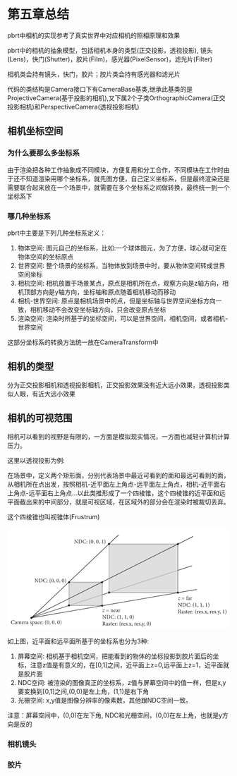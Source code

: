 # 第五章总结

pbrt中相机的实现参考了真实世界中对应相机的照相原理和效果

pbrt中的相机的抽象模型，包括相机本身的类型(正交投影，透视投影), 镜头(Lens)，快门(Shutter)，胶片(Film)，感光器(PixelSensor)，滤光片(Filter)

相机类会持有镜头，快门，胶片；胶片类会持有感光器和滤光片

代码的类结构是Camera接口下有CameraBase基类,继承此基类的是ProjectiveCamera(基于投影的相机),又下属2个子类OrthographicCamera(正交投影相机)和PerspectiveCamera(透视投影相机)

## 相机坐标空间

### 为什么要那么多坐标系

由于渲染把各种工作抽象成不同模块，方便复用和分工合作，不同模块在工作时由于还不知道渲染用哪个坐标系，就先图方便，自己定义坐标系，但是最终渲染还是需要联合起来放在一个场景中，就需要在多个坐标系之间做转换，最终统一到一个坐标系下

### 哪几种坐标系

pbrt中主要是下列几种坐标系定义：

1. 物体空间: 图元自己的坐标系，比如:一个球体图元，为了方便，球心就可定在物体空间的坐标原点
2. 世界空间: 整个场景的坐标系，当物体放到场景中时，要从物体空间转成世界空间坐标
3. 相机空间: 相机放置于场景某点，原点是相机所在点，观察方向是z轴方向，相机顶部方向是y轴方向，坐标轴和原点随着相机移动而移动
4. 相机-世界空间: 原点是相机场景中的点，但是坐标轴与世界空间坐标方向一致，相机移动不会改变坐标轴方向，只会改变原点坐标
5. 渲染空间: 渲染时所基于的坐标空间，可以是世界空间，相机空间，或者相机-世界空间

这部分坐标系的转换方法统一放在CameraTransform中

## 相机的类型

分为正交投影相机和透视投影相机，正交投影效果没有近大远小效果，透视投影类似人眼，有近大远小效果

## 相机的可视范围

相机可以看到的视野是有限的，一方面是模拟现实情况，一方面也减轻计算机计算压力。

这里以透视投影为例:

在场景中，定义两个矩形面，分别代表场景中最近可看到的面和最远可看到的面，从相机所在点出发，按照相机-近平面左上角点-远平面左上角点，相机-近平面右上角点-远平面右上角点...以此类推形成了一个四棱锥，这个四棱锥的近平面和远平面截出来的中间部分，就是可视区域，在区域外的部分会在渲染时被裁切丢弃。

这个四棱锥也叫视锥体(Frustrum)

![图5.2](img/fg5_2.png)

如上图，近平面和远平面所基于的坐标系也分为3种:

1. 屏幕空间: 相机基于相机空间，把能看到的物体的坐标投影到胶片面后的坐标，注意z值是有意义的，在[0,1]之间，近平面上z=0,远平面上z=1，近平面就是胶片面
2. NDC空间: 被渲染的图像真正的坐标系，z值与屏幕空间中的值一样，但是x,y要变换到[0,1]之间,(0,0)是左上角，(1,1)是右下角
3. 光栅空间: x,y值是图像分辨率的像素数，其他跟NDC空间一致。

注意：屏幕空间中，(0,0)在左下角, NDC和光栅空间，(0,0)在左上角，也就是y方向是反的

### 相机镜头

### 胶片
